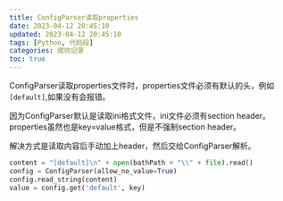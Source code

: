 ```yaml
---
title: ConfigParser读取properties
date: 2023-04-12 20:45:10
updated: 2023-04-12 20:45:10
tags: [Python, 代码段]
categories: 爬坑记录
toc: true
---
```


ConfigParser读取properties文件时，properties文件必须有默认的头，例如`[default]`,如果没有会报错。

因为ConfigParser默认是读取ini格式文件，ini文件必须有section header。properties虽然也是key=value格式，但是不强制section header。

解决方式是读取内容后手动加上header，然后交给ConfigParser解析。

```python
content = "[default]\n" + open(bathPath + "\\" + file).read()
config = ConfigParser(allow_no_value=True)
config.read_string(content)
value = config.get('default', key)
```
